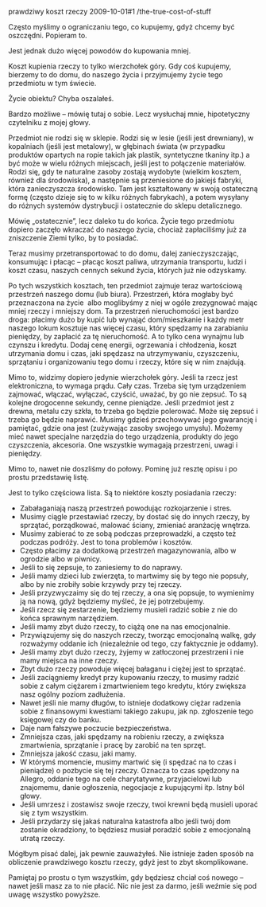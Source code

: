 prawdziwy koszt rzeczy
2009-10-01#1
/the-true-cost-of-stuff

Często myślimy o ograniczaniu tego, co kupujemy, gdyż chcemy być oszczędni. Popieram to.

Jest jednak dużo więcej powodów do kupowania mniej.

Koszt kupienia rzeczy to tylko wierzchołek góry. Gdy coś kupujemy, bierzemy to do domu, do naszego życia i przyjmujemy życie tego przedmiotu w tym świecie.

Życie obiektu? Chyba oszalałeś.

Bardzo możliwe &#8211; mówię tutaj o sobie. Lecz wysłuchaj mnie, hipotetyczny czytelniku z mojej głowy.

Przedmiot nie rodzi się w sklepie. Rodzi się w lesie (jeśli jest drewniany), w kopalniach (jeśli jest metalowy), w głębinach świata (w przypadku produktów opartych na ropie takich jak plastik, syntetyczne tkaniny itp.) a być może w wielu różnych miejscach, jeśli jest to połączenie materiałów. Rodzi się, gdy te naturalne zasoby zostają wydobyte (wielkim kosztem, również dla środowiska), a następnie są przeniesione do jakiejś fabryki, która zanieczyszcza środowisko. Tam jest kształtowany w swoją ostateczną formę (często dzieje się to w kilku różnych fabrykach), a potem wysyłany do różnych systemów dystrybucji i ostatecznie do sklepu detalicznego.

Mówię &#8222;ostatecznie&#8221;, lecz daleko tu do końca. Życie tego przedmiotu dopiero zaczęło wkraczać do naszego życia, chociaż zapłaciliśmy już za zniszczenie Ziemi tylko, by to posiadać.

Teraz musimy przetransportować to do domu, dalej zanieczyszczając, konsumując i płacąc &#8211; płacąc koszt paliwa, utrzymania transportu, ludzi i koszt czasu, naszych cennych sekund życia, których już nie odzyskamy.

Po tych wszystkich kosztach, ten przedmiot zajmuje teraz wartościową przestrzeń naszego domu (lub biura). Przestrzeń, która mogłaby być przeznaczona na życie  albo moglibyśmy z niej w ogóle zrezygnować mając mniej rzeczy i mniejszy dom. Ta przestrzeń nieruchomości jest bardzo droga: płacimy dużo by kupić lub wynająć dom/mieszkanie i każdy metr naszego lokum kosztuje nas więcej czasu, który spędzamy na zarabianiu pieniędzy, by zapłacić za tę nieruchomość. A to tylko cena wynajmu lub czynszu i kredytu. Dodaj cenę energii, ogrzewania i chłodzenia, koszt utrzymania domu i czas, jaki spędzasz na utrzymywaniu, czyszczeniu, sprzątaniu i organizowaniu tego domu i rzeczy, które się w nim znajdują.

Mimo to, widzimy dopiero jedynie wierzchołek góry. Jeśli ta rzecz jest elektroniczna, to wymaga prądu. Cały czas. Trzeba się tym urządzeniem zajmować, włączać, wyłączać, czyścić, uważać, by go nie zepsuć. To są kolejne drogocenne sekundy, cenne pieniądze. Jeśli przedmiot jest z drewna, metalu czy szkła, to trzeba go będzie polerować. Może się zepsuć i trzeba go będzie naprawić. Musimy gdzieś przechowywać jego gwarancję i pamiętać, gdzie ona jest (zużywając zasoby swojego umysłu). Możemy mieć nawet specjalne narzędzia do tego urządzenia, produkty do jego czyszczenia, akcesoria. One wszystkie wymagają przestrzeni, uwagi i pieniędzy.

Mimo to, nawet nie doszliśmy do połowy. Pominę już resztę opisu i po prostu przedstawię listę.

Jest to tylko częściowa lista. Są to niektóre koszty posiadania rzeczy:

* Zabałaganiają naszą przestrzeń powodując rozkojarzenie i stres.
* Musimy ciągle przestawiać rzeczy, by dostać się do innych rzeczy, by sprzątać, porządkować, malować ściany, zmieniać aranżację wnętrza.
* Musimy zabierać to ze sobą podczas przeprowadzki, a często też podczas podróży. Jest to tona problemów i kosztów.
* Często płacimy za dodatkową przestrzeń magazynowania, albo w ogrodzie albo w piwnicy.
* Jeśli to się zepsuje, to zaniesiemy to do naprawy.
* Jeśli mamy dzieci lub zwierzęta, to martwimy się by tego nie popsuły, albo by nie zrobiły sobie krzywdy przy tej rzeczy.
* Jeśli przyzwyczaimy się do tej rzeczy, a ona się popsuje, to wymienimy ją na nową, gdyż będziemy myśleć, że jej potrzebujemy.
* Jeśli rzecz się zestarzenie, będziemy musieli radzić sobie z nie do końca sprawnym narzędziem.
* Jeśli mamy zbyt dużo rzeczy, to ciążą one na nas emocjonalnie.
* Przywiązujemy się do naszych rzeczy, tworząc emocjonalną walkę, gdy rozważymy oddanie ich (niezależnie od tego, czy faktycznie je oddamy).
* Jeśli mamy zbyt dużo rzeczy, żyjemy w zatłoczonej przestrzeni i nie mamy miejsca na inne rzeczy.
* Zbyt dużo rzeczy powoduje więcej bałaganu i ciężej jest to sprzątać.
* Jeśli zaciągniemy kredyt przy kupowaniu rzeczy, to musimy radzić sobie z całym ciężarem i zmartwieniem tego kredytu, który zwiększa nasz ogólny poziom zadłużenia.
* Nawet jeśli nie mamy długów, to istnieje dodatkowy ciężar radzenia sobie z finansowymi kwestiami takiego zakupu, jak np. zgłoszenie tego księgowej czy do banku.
* Daje nam fałszywe poczucie bezpieczeństwa.
* Zmniejsza czas, jaki spędzamy na robieniu rzeczy, a zwiększa zmartwienia, sprzątanie i pracę by zarobić na ten sprzęt.
* Zmniejsza jakość czasu, jaki mamy.
* W którymś momencie, musimy martwić się (i spędzać na to czas i pieniądze) o pozbycie się tej rzeczy. Oznacza to czas spędzony na Allegro, oddanie tego na cele charytatywne, przyjacielowi lub znajomemu, danie ogłoszenia, negocjacje z kupującymi itp. Istny ból głowy.
* Jeśli umrzesz i zostawisz swoje rzeczy, twoi krewni będą musieli uporać się z tym wszystkim.
* Jeśli przydarzy się jakaś naturalna katastrofa albo jeśli twój dom zostanie okradziony, to będziesz musiał poradzić sobie z emocjonalną utratą rzeczy.

Mógłbym pisać dalej, jak pewnie zauważyłeś. Nie istnieje żaden sposób na obliczenie prawdziwego kosztu rzeczy, gdyż jest to zbyt skomplikowane.

Pamiętaj po prostu o tym wszystkim, gdy będziesz chciał coś nowego &#8211; nawet jeśli masz za to nie płacić. Nic nie jest za darmo, jeśli weźmie się pod uwagę wszystko powyższe.
